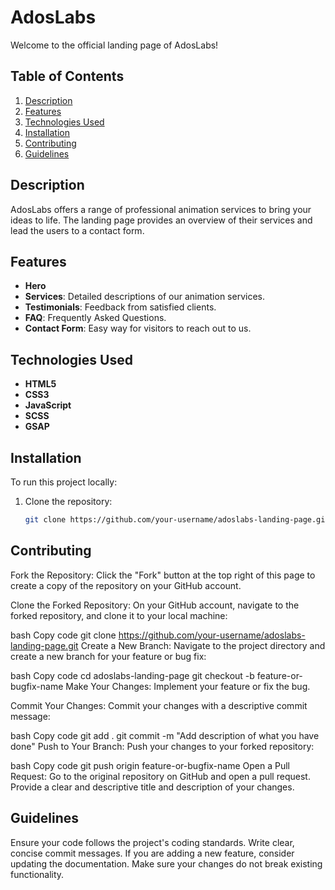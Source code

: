 # AdosLabs

Welcome to the official landing page of AdosLabs!

## Table of Contents

1. [Description](#description)
2. [Features](#features)
3. [Technologies Used](#technologies-used)
4. [Installation](#installation)
5. [Contributing](#contributing)
6. [Guidelines](#guidelines)

## Description

AdosLabs offers a range of professional animation services to bring your ideas to life. The landing page provides an overview of their services and lead the users to a contact form.

## Features

- **Hero**
- **Services**: Detailed descriptions of our animation services.
- **Testimonials**: Feedback from satisfied clients.
- **FAQ**: Frequently Asked Questions.
- **Contact Form**: Easy way for visitors to reach out to us.

## Technologies Used

- **HTML5**
- **CSS3**
- **JavaScript**
- **SCSS**
- **GSAP**

## Installation

To run this project locally:

1. Clone the repository:
   ```bash
   git clone https://github.com/your-username/adoslabs-landing-page.git

## Contributing
Fork the Repository: Click the "Fork" button at the top right of this page to create a copy of the repository on your GitHub account.

Clone the Forked Repository: On your GitHub account, navigate to the forked repository, and clone it to your local machine:

bash
Copy code
git clone https://github.com/your-username/adoslabs-landing-page.git
Create a New Branch: Navigate to the project directory and create a new branch for your feature or bug fix:

bash
Copy code
cd adoslabs-landing-page
git checkout -b feature-or-bugfix-name
Make Your Changes: Implement your feature or fix the bug.

Commit Your Changes: Commit your changes with a descriptive commit message:

bash
Copy code
git add .
git commit -m "Add description of what you have done"
Push to Your Branch: Push your changes to your forked repository:

bash
Copy code
git push origin feature-or-bugfix-name
Open a Pull Request: Go to the original repository on GitHub and open a pull request. Provide a clear and descriptive title and description of your changes.

## Guidelines
Ensure your code follows the project's coding standards.
Write clear, concise commit messages.
If you are adding a new feature, consider updating the documentation.
Make sure your changes do not break existing functionality.
